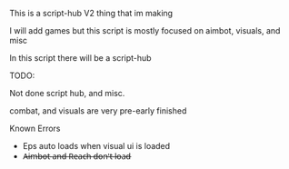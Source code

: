 This is a script-hub V2 thing that im making 

I will add games but this script is mostly focused on aimbot, visuals, and misc

In this script there will be a script-hub

TODO:

Not done script hub, and misc. 

combat, and visuals are very pre-early finished 

Known Errors
- Eps auto loads when visual ui is loaded
- A̶i̶m̶b̶o̶t̶ ̶a̶n̶d̶ ̶R̶e̶a̶c̶h̶ ̶d̶o̶n̶'̶t̶ ̶l̶o̶a̶d̶
